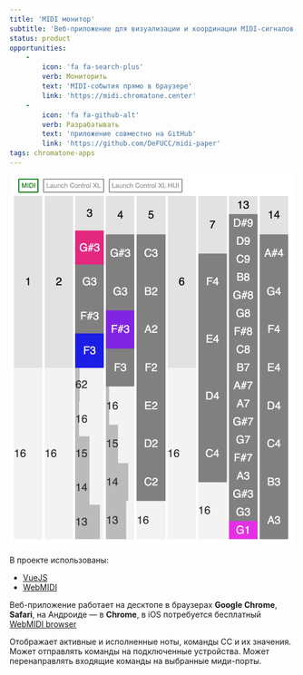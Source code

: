 ```yaml
---
title: 'MIDI монитор'
subtitle: 'Веб-приложение для визуализации и координации MIDI-сигналов'
status: product
opportunities:
    -
        icon: 'fa fa-search-plus'
        verb: Мониторить
        text: 'MIDI-события прямо в браузере'
        link: 'https://midi.chromatone.center'
    -
        icon: 'fa fa-github-alt'
        verb: Разрабатывать
        text: 'приложение совместно на GitHub'
        link: 'https://github.com/DeFUCC/midi-paper'
tags: chromatone-apps
---
```


![](./screencapture-chromatone-center-apps-web-audio-components-2019-11-21-20_18_36.png)

В проекте использованы:
- [VueJS](https://vuejs.org)
- [WebMIDI](https://djipco.github.io/webmidi/latest/classes/WebMidi.html)

Веб-приложение работает на десктопе в браузерах **Google Chrome**, **Safari**, на Андроиде — в **Chrome**, в iOS потребуется бесплатный [WebMIDI browser](https://apps.apple.com/us/app/web-midi-browser/id953846217)

Отображает активные и исполненные ноты, команды CC и их значения. Может отправлять команды на подключенные устройства. Может перенаправлять входящие команды на выбранные миди-порты.
